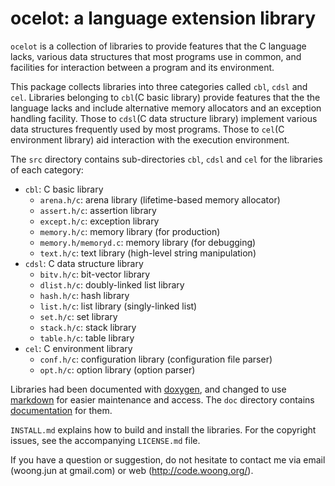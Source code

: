 ocelot: a language extension library
====================================

`ocelot` is a collection of libraries to provide features that the C language
lacks, various data structures that most programs use in common, and facilities
for interaction between a program and its environment.

This package collects libraries into three categories called `cbl`, `cdsl` and
`cel`. Libraries belonging to `cbl`(C basic library) provide features that the
the language lacks and include alternative memory allocators and an exception
handling facility. Those to `cdsl`(C data structure library) implement various
data structures frequently used by most programs. Those to `cel`(C environment
library) aid interaction with the execution environment.

The `src` directory contains sub-directories `cbl`, `cdsl` and `cel` for the
libraries of each category:

- `cbl`: C basic library
    - `arena.h/c`: arena library (lifetime-based memory allocator)
    - `assert.h/c`: assertion library
    - `except.h/c`: exception library
    - `memory.h/c`: memory library (for production)
    - `memory.h/memoryd.c`: memory library (for debugging)
    - `text.h/c`: text library (high-level string manipulation)
- `cdsl`: C data structure library
    - `bitv.h/c`: bit-vector library
    - `dlist.h/c`: doubly-linked list library
    - `hash.h/c`: hash library
    - `list.h/c`: list library (singly-linked list)
    - `set.h/c`: set library
    - `stack.h/c`: stack library
    - `table.h/c`: table library
- `cel`: C environment library
    - `conf.h/c`: configuration library (configuration file parser)
    - `opt.h/c`: option library (option parser)

Libraries had been documented with [doxygen](http://www.doxygen.org), and
changed to use [markdown](http://daringfireball.net/projects/markdown/) for
easier maintenance and access. The `doc` directory contains
[documentation](https://github.com/mycoboco/ocelot/tree/master/doc) for them.

`INSTALL.md` explains how to build and install the libraries. For the copyright
issues, see the accompanying `LICENSE.md` file.

If you have a question or suggestion, do not hesitate to contact me via email
(woong.jun at gmail.com) or web (http://code.woong.org/).
